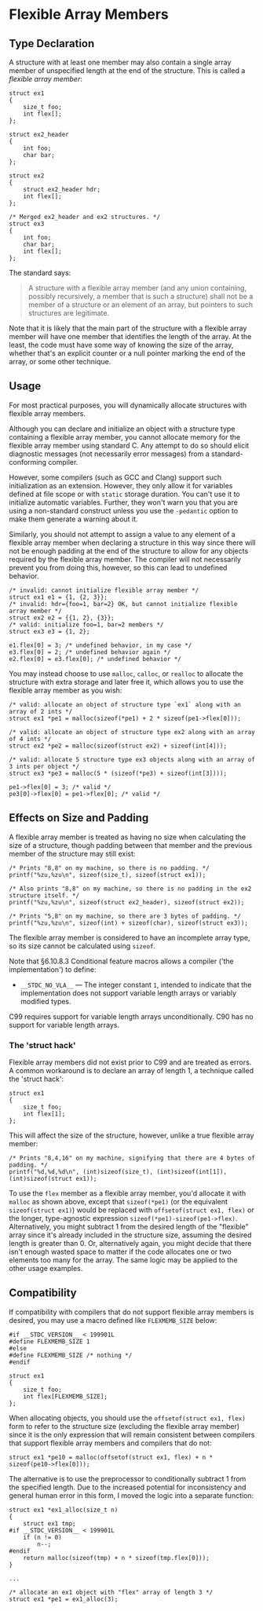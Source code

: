 # Flexible Array Members

<!-- if version [gte C99] -->

## Type Declaration

A structure with at least one member may also contain a single array
member of unspecified length at the end of the structure.
This is called a _flexible array member_:

    struct ex1 
    {
        size_t foo;
        int flex[];
    };

    struct ex2_header 
    {
        int foo;
        char bar;
    };

    struct ex2 
    {
        struct ex2_header hdr;
        int flex[];
    };

    /* Merged ex2_header and ex2 structures. */
    struct ex3 
    {
        int foo;
        char bar;
        int flex[];
    };

The standard says:

> A structure with a flexible array member (and any union containing,
> possibly recursively, a member that is such a structure) shall not be
> a member of a structure or an element of an array, but pointers to
> such structures are legitimate.

Note that it is likely that the main part of the structure with a
flexible array member will have one member that identifies the length of
the array.
At the least, the code must have some way of knowing the size of the
array, whether that's an explicit counter or a null pointer marking the
end of the array, or some other technique.

## Usage

For most practical purposes, you will dynamically allocate structures
with flexible array members.



Although you can declare and initialize an object with a structure type
containing a flexible array member, you cannot allocate memory for the
flexible array member using standard C.
Any attempt to do so should elicit diagnostic messages (not necessarily
error messages) from a standard-conforming compiler.

However, some compilers (such as GCC and Clang) support such
initialization as an extension.
However, they only allow it for variables defined at file scope or with
`static` storage duration.
You can't use it to initialize automatic variables.
Further, they won't warn you that you are using a non-standard construct
unless you use the `-pedantic` option to make them generate a warning
about it.


Similarly, you should not attempt to assign a value to any element of a
flexible array member when declaring a structure in this way since there
will not be enough padding at the end of the structure to allow for any
objects required by the flexible array member.
The compiler will not necessarily prevent you from doing this, however,
so this can lead to undefined behavior.

    /* invalid: cannot initialize flexible array member */
    struct ex1 e1 = {1, {2, 3}};
    /* invalid: hdr={foo=1, bar=2} OK, but cannot initialize flexible array member */
    struct ex2 e2 = {{1, 2}, {3}};
    /* valid: initialize foo=1, bar=2 members */
    struct ex3 e3 = {1, 2};

    e1.flex[0] = 3; /* undefined behavior, in my case */
    e3.flex[0] = 2; /* undefined behavior again */
    e2.flex[0] = e3.flex[0]; /* undefined behavior */

You may instead choose to use `malloc`, `calloc`, or `realloc` to
allocate the structure with extra storage and later free it, which
allows you to use the flexible array member as you wish:

    /* valid: allocate an object of structure type `ex1` along with an array of 2 ints */
    struct ex1 *pe1 = malloc(sizeof(*pe1) + 2 * sizeof(pe1->flex[0]));

    /* valid: allocate an object of structure type ex2 along with an array of 4 ints */
    struct ex2 *pe2 = malloc(sizeof(struct ex2) + sizeof(int[4]));

    /* valid: allocate 5 structure type ex3 objects along with an array of 3 ints per object */
    struct ex3 *pe3 = malloc(5 * (sizeof(*pe3) + sizeof(int[3])));

    pe1->flex[0] = 3; /* valid */
    pe3[0]->flex[0] = pe1->flex[0]; /* valid */

## Effects on Size and Padding

A flexible array member is treated as having no size when calculating
the size of a structure, though padding between that member and the
previous member of the structure may still exist:

    /* Prints "8,8" on my machine, so there is no padding. */
    printf("%zu,%zu\n", sizeof(size_t), sizeof(struct ex1));

    /* Also prints "8,8" on my machine, so there is no padding in the ex2 structure itself. */
    printf("%zu,%zu\n", sizeof(struct ex2_header), sizeof(struct ex2));

    /* Prints "5,8" on my machine, so there are 3 bytes of padding. */
    printf("%zu,%zu\n", sizeof(int) + sizeof(char), sizeof(struct ex3));

The flexible array member is considered to have an incomplete array
type, so its size cannot be calculated using `sizeof`.

<!-- end version if -->

<!-- if version [gte C11] -->

Note that §6.10.8.3 Conditional feature macros allows a compiler ('the implementation') to define:

*  `__STDC_NO_VLA__` — The integer constant `1`, intended to indicate that the
    implementation does not support variable length arrays or variably
    modified types.

C99 requires support for variable length arrays unconditionally.
C90 has no support for variable length arrays.

<!-- end version if -->

<!-- if version [lt C99] -->

### The 'struct hack'

Flexible array members did not exist prior to C99 and are treated as
errors.
A common workaround is to declare an array of length 1, a technique
called the 'struct hack':

    struct ex1 
    {
        size_t foo;
        int flex[1];
    };

This will affect the size of the structure, however, unlike a true
flexible array member:

    /* Prints "8,4,16" on my machine, signifying that there are 4 bytes of padding. */
    printf("%d,%d,%d\n", (int)sizeof(size_t), (int)sizeof(int[1]), (int)sizeof(struct ex1));

To use the `flex` member as a flexible array member, you'd allocate it
with `malloc` as shown above, except that `sizeof(*pe1)` (or the
equivalent `sizeof(struct ex1)`) would be replaced with `offsetof(struct
ex1, flex)` or the longer, type-agnostic expression
`sizeof(*pe1)-sizeof(pe1->flex)`.
Alternatively, you might subtract 1 from the desired length of the
"flexible" array since it's already included in the structure size,
assuming the desired length is greater than 0.
Or, alternatively again, you might decide that there isn't enough wasted
space to matter if the code allocates one or two elements too many for
the array.
The same logic may be applied to the other usage examples.

<!-- end version if -->

## Compatibility

If compatibility with compilers that do not support flexible array
members is desired, you may use a macro defined like `FLEXMEMB_SIZE`
below:

    #if __STDC_VERSION__ < 199901L
    #define FLEXMEMB_SIZE 1
    #else
    #define FLEXMEMB_SIZE /* nothing */
    #endif

    struct ex1 
    {
        size_t foo;
        int flex[FLEXMEMB_SIZE];
    };

When allocating objects, you should use the `offsetof(struct ex1, flex)`
form to refer to the structure size (excluding the flexible array
member) since it is the only expression that will remain consistent
between compilers that support flexible array members and compilers that
do not:

    struct ex1 *pe10 = malloc(offsetof(struct ex1, flex) + n * sizeof(pe10->flex[0]));

The alternative is to use the preprocessor to conditionally subtract 1
from the specified length.  Due to the increased potential for
inconsistency and general human error in this form, I moved the logic
into a separate function:

    struct ex1 *ex1_alloc(size_t n)
    {
        struct ex1 tmp;
    #if __STDC_VERSION__ < 199901L
        if (n != 0)
            n--;
    #endif
        return malloc(sizeof(tmp) + n * sizeof(tmp.flex[0]));
    }

    ...

    /* allocate an ex1 object with "flex" array of length 3 */
    struct ex1 *pe1 = ex1_alloc(3);
